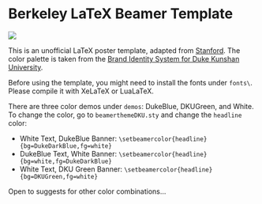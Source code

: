 # Berkeley LaTeX Beamer Template

![](demos/demo.jpeg)

This is an unofficial LaTeX poster template, adapted from [Stanford](https://github.com/RylanSchaeffer/Stanford-LaTeX-Poster-Template). The color palette is taken from the [Brand Identity System for Duke Kunshan University](https://dku-web-admissions.s3.cn-north-1.amazonaws.com.cn/dkumain/wp-content/uploads/mainsite/2022/05/brand-guide-compressed_2021.pdf).

Before using the template, you might need to install the fonts under `fonts\`. Please compile it with XeLaTeX or LuaLaTeX.

There are three color demos under `demos`: DukeBlue, DKUGreen, and White. To change the color, go to `beamerthemeDKU.sty` and change the `headline` color:

- White Text, DukeBlue Banner: `\setbeamercolor{headline}{bg=DukeDarkBlue,fg=white}`
- DukeBlue Text, White Banner: `\setbeamercolor{headline}{bg=white,fg=DukeDarkBlue}`
- White Text, DKU Green Banner: `\setbeamercolor{headline}{bg=DKUGreen,fg=white}`

Open to suggests for other color combinations...

